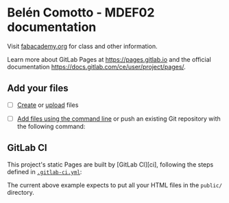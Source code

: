 # Belén Comotto - MDEF02 documentation

Visit [fabacademy.org](https://fabacademy.org/) for class and other information.

Learn more about GitLab Pages at https://pages.gitlab.io and the official
documentation https://docs.gitlab.com/ce/user/project/pages/.

## Add your files

- [ ] [Create](https://docs.gitlab.com/ee/user/project/repository/web_editor.html#create-a-file) or [upload](https://docs.gitlab.com/ee/user/project/repository/web_editor.html#upload-a-file) files
- [ ] [Add files using the command line](https://docs.gitlab.com/ee/gitlab-basics/add-file.html#add-a-file-using-the-command-line) or push an existing Git repository with the following command:


## GitLab CI

This project's static Pages are built by [GitLab CI][ci], following the steps
defined in [`.gitlab-ci.yml`](.gitlab-ci.yml):

The current above example expects to put all your HTML files in the `public/` directory.

